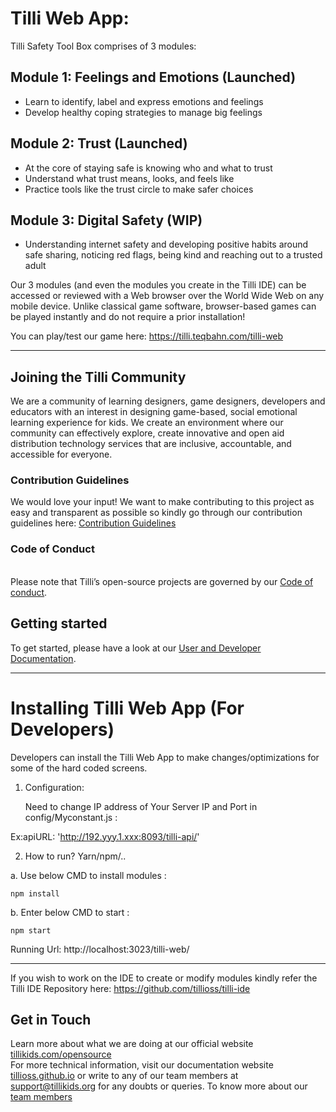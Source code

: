 # Tilli Web App:

Tilli Safety Tool Box comprises of 3 modules:

## Module 1: Feelings and Emotions (Launched)
- Learn to identify, label and express emotions and feelings
- Develop healthy coping strategies to manage big feelings

## Module 2: Trust (Launched)
- At the core of staying safe is knowing who and what to trust
- Understand what trust means, looks, and feels like 
- Practice tools like the trust circle to make safer choices 

## Module 3: Digital Safety (WIP)
- Understanding internet safety and developing positive habits around safe sharing, noticing red flags, being kind and reaching out to a trusted adult

Our 3 modules (and even the modules you create in the Tilli IDE) can be accessed or reviewed with a Web browser over the World Wide Web on any mobile device. Unlike classical game software, browser-based games can be played instantly and do not require a prior installation! 

You can play/test our game here: https://tilli.teqbahn.com/tilli-web

********************

## Joining the Tilli Community 
We are a community of learning designers, game designers, developers and educators with an interest in designing game-based, social emotional learning experience for kids. We create an environment where our community can effectively explore, create innovative and open aid distribution technology services that are inclusive, accountable, and accessible for everyone.

### Contribution Guidelines

We would love your input! We want to make contributing to this project as easy and transparent as possible so kindly go through our contribution guidelines here: [Contribution Guidelines](https://tillioss.github.io/docs/Contribution-Guidelines)

### Code of Conduct
<br>Please note that Tilli’s open-source projects are governed by our [Code of conduct](https://tillioss.github.io/docs/code-of-conduct). 

## Getting started
To get started, please have a look at our [User and Developer Documentation](https://tillioss.github.io/docs/getting-started-developer).

********************

# Installing Tilli Web App (For Developers)

Developers can install the Tilli Web App to make changes/optimizations for some of the hard coded screens.

1. Configuration:

   Need to change IP address of Your Server IP and Port in config/Myconstant.js :

Ex:apiURL: 'http://192.yyy.1.xxx:8093/tilli-api/'

2. How to run? Yarn/npm/..

a. Use below CMD to install modules :

```npm install```
    
b. Enter below CMD to start :

```npm start```

Running Url:
http://localhost:3023/tilli-web/

******************** 

If you wish to work on the IDE to create or modify modules kindly refer the Tilli IDE Repository here: https://github.com/tillioss/tilli-ide

## Get in Touch 

Learn more about what we are doing at our official website [tillikids.com/opensource](www.tillikids.com/opensource) <br>For more technical information, visit our documentation website [tillioss.github.io](https://tillioss.github.io/docs/project-charter) or write to any of our team members at support@tillikids.org for any doubts or queries.
To know more about our [team members](https://www.tillikids.com/team)
